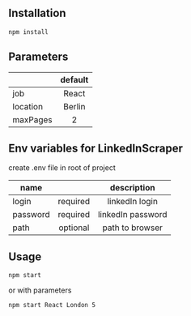 ## Installation

```shell
npm install
```

## Parameters

|          | default |
| -------- | :-----: |
| job      |  React  |
| location | Berlin  |
| maxPages |    2    |

## Env variables for LinkedInScraper

create .env file in root of project

| name     |          |    description    |
| -------- | :------: | :---------------: |
| login    | required |  linkedIn login   |
| password | required | linkedIn password |
| path     | optional |  path to browser  |

## Usage

```shell
npm start
```

or with parameters

```shell
npm start React London 5
```
